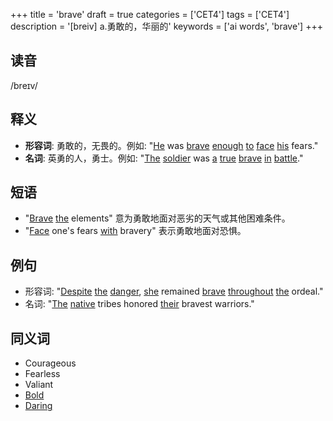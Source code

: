 +++
title = 'brave'
draft = true
categories = ['CET4']
tags = ['CET4']
description = '[breiv] a.勇敢的，华丽的'
keywords = ['ai words', 'brave']
+++

## 读音
/breɪv/

## 释义
- **形容词**: 勇敢的，无畏的。例如: "[He](/post/he/) was [brave](/post/brave/) [enough](/post/enough/) [to](/post/to/) [face](/post/face/) [his](/post/his/) fears."
- **名词**: 英勇的人，勇士。例如: "[The](/post/the/) [soldier](/post/soldier/) was [a](/post/a/) [true](/post/true/) [brave](/post/brave/) [in](/post/in/) [battle](/post/battle/)."

## 短语
- "[Brave](/post/brave/) [the](/post/the/) elements" 意为勇敢地面对恶劣的天气或其他困难条件。
- "[Face](/post/face/) one's fears [with](/post/with/) bravery" 表示勇敢地面对恐惧。

## 例句
- 形容词: "[Despite](/post/despite/) [the](/post/the/) [danger](/post/danger/), [she](/post/she/) remained [brave](/post/brave/) [throughout](/post/throughout/) [the](/post/the/) ordeal."
- 名词: "[The](/post/the/) [native](/post/native/) tribes honored [their](/post/their/) bravest warriors."

## 同义词
- Courageous
- Fearless
- Valiant
- [Bold](/post/bold/)
- [Daring](/post/daring/)
